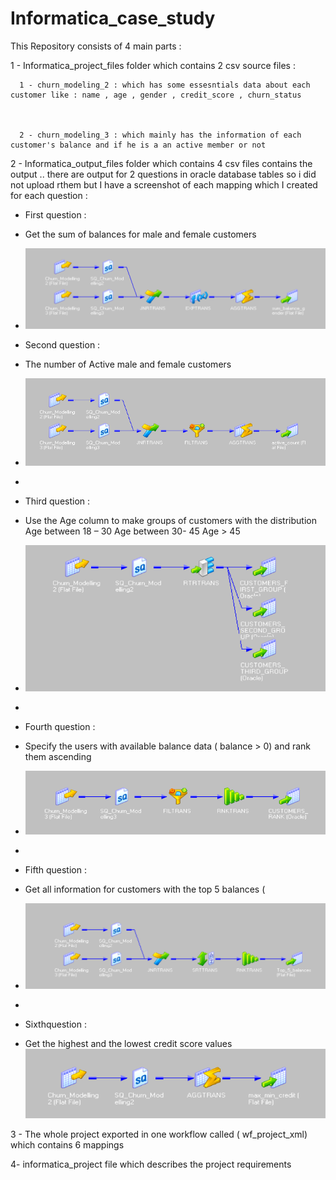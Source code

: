 # Informatica_case_study
This Repository consists of 4 main parts  : 

1 - Informatica_project_files folder which contains 2 csv source files : 



      1 - churn_modeling_2 : which has some essesntials data about each customer like : name , age , gender , credit_score , churn_status


      
      2 - churn_modeling_3 : which mainly has the information of each customer's balance and if he is a an active member or not 

      

2 - Informatica_output_files folder which contains 4 csv files contains the output .. there are output for 2 questions in oracle database tables so i did not upload rthem but I have a screenshot of each mapping which I created for each question :


- First question :
- Get the sum of balances for male and female customers
- 
  ![informatica_task1](https://github.com/omarramadan22/Informatica_case_study/blob/main/informatica_output_files/informatica_task1.PNG)

- Second question :
- The number of Active male and female customers 
-  ![informatica_task2](https://github.com/omarramadan22/Informatica_case_study/blob/main/informatica_output_files/informaica_task2.PNG)
-  
- Third question :
-  Use the Age column to make groups of customers with the distribution  
  Age between 18 – 30 
  Age between 30- 45 
  Age > 45 
-  ![informatica_task3](https://github.com/omarramadan22/Informatica_case_study/blob/main/informatica_output_files/informatica_task3.PNG)
-  
- Fourth question :
-  Specify the users with available balance data ( balance > 0) and rank 
  them ascending
-  ![informatica_task4](https://github.com/omarramadan22/Informatica_case_study/blob/main/informatica_output_files/informatica_task4.PNG)
-  
- Fifth question :
-  Get all information for customers with the top 5 balances (
-  ![informatica_task5](https://github.com/omarramadan22/Informatica_case_study/blob/main/informatica_output_files/informatica_task5.PNG)
-  
- Sixthquestion :
- Get the highest and the lowest credit score values
 ![informatica_task6](https://github.com/omarramadan22/Informatica_case_study/blob/main/informatica_output_files/informatica_task6.PNG)

3 - The whole project exported in one workflow called ( wf_project_xml) which contains 6 mappings




4- informatica_project file which describes the project requirements 
